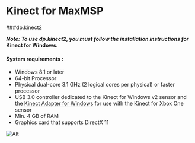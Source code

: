 Kinect for MaxMSP 
=================
###dp.kinect2


***Note: To use dp.kinect2, you must follow the installation instructions for* Kinect for Windows.**

#### System requirements :
 - Windows 8.1 or later
 - 64-bit Processor
 - Physical dual-core 3.1 GHz (2 logical cores per physical) or faster processor
 - USB 3.0 controller dedicated to the Kinect for Windows v2 sensor and the [Kinect Adapter for Windows](https://www.microsoftstore.com/store/msusa/en_US/pdp/Kinect-Adapter-for-Xbox-One-S-and-Windows-PC/productID.2233937600 "Kinect Adapter") for use with the Kinect for Xbox One sensor
 - Min. 4 GB of RAM
 - Graphics card that supports DirectX 11

![Alt](bin/img/img.jpg "Title")